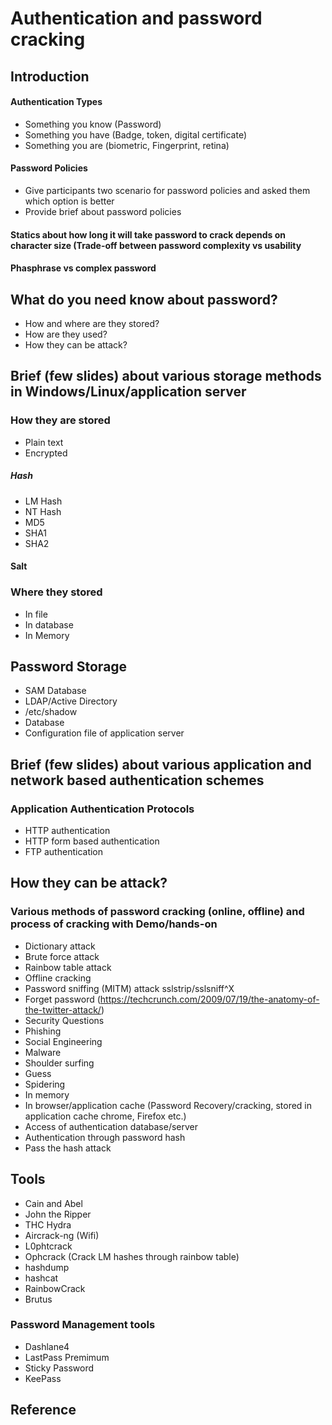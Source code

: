Authentication and password cracking
====================================
## Introduction

#### Authentication Types
* Something you know (Password)
* Something you have (Badge, token, digital certificate)
* Something you are (biometric, Fingerprint, retina)

#### Password Policies 
* Give participants two scenario for password policies  and asked them which option is better
* Provide brief about password policies

#### Statics about how long it will take password to crack depends on character size (Trade-off between password complexity vs usability
#### Phasphrase vs complex password

## What do you need know about password?
* How and where are they stored?
* How are they used?
* How they can be attack?

## Brief (few slides) about various storage methods in Windows/Linux/application server
### How they are stored
* Plain text
* Encrypted

##### Hash
* LM Hash
* NT Hash
* MD5
* SHA1
* SHA2

#### Salt

### Where they stored
* In file
* In database
* In Memory

## Password Storage
* SAM Database
* LDAP/Active Directory
* /etc/shadow
* Database
* Configuration file of application server

## Brief (few slides) about various application and network based authentication schemes
### Application Authentication Protocols
* HTTP authentication
* HTTP form based authentication
* FTP authentication

## How they can be attack?
### Various methods of password cracking (online, offline) and process of cracking with Demo/hands-on
* Dictionary attack
* Brute force attack
* Rainbow table attack
* Offline cracking
* Password sniffing (MITM) attack sslstrip/sslsniff^X
* Forget password (https://techcrunch.com/2009/07/19/the-anatomy-of-the-twitter-attack/)
* Security Questions
* Phishing
* Social Engineering
* Malware
* Shoulder surfing
* Guess
* Spidering
* In memory
* In browser/application cache (Password Recovery/cracking, stored in application cache chrome, Firefox etc.)
* Access of authentication database/server
* Authentication through password hash
* Pass the hash attack

## Tools
* Cain and Abel
* John the Ripper
* THC Hydra
* Aircrack-ng (Wifi)
* L0phtcrack
* Ophcrack (Crack LM hashes through rainbow table)
* hashdump
* hashcat
* RainbowCrack
* Brutus

### Password Management tools
* Dashlane4
* LastPass Premimum
* Sticky Password
* KeePass

## Reference
